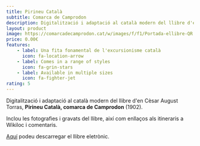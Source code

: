 ```yaml
---
title: Pirineu Català
subtitle: Comarca de Camprodon
description: Digitalització i adaptació al català modern del llibre d'en Cèsar August Torras. Conté les imatges del llibre original. 
layout: product
image: https://comarcadecamprodon.cat/w/images/f/f1/Portada-ellibre-QR.png
price: 0.00€
features:
    - label: Una fita fonamental de l'excursionisme català
      icon: fa-location-arrow
    - label: Comes in a range of styles
      icon: fa-grin-stars
    - label: Available in multiple sizes
      icon: fa-fighter-jet
rating: 5
---
```


Digitalització i adaptació al català modern del llibre d'en Cèsar August Torras, **Pirineu Català, comarca de Camprodon** (1902).

Inclou les fotografies i gravats del llibre, així com enllaços als itineraris a Wikiloc i comentaris. 

[Aquí](https://comarcadecamprodon.cat/wiki/Descarregueu_el_llibre_electrònic) podeu descarregar el llibre eletrònic.


